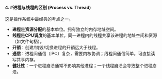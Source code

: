 #### 4. #进程与线程的区别 (Process vs. Thread)

这是操作系统中最经典的考点之一。
*   **进程**是**资源分配**的基本单位。拥有独立的内存地址空间。
*   **线程**是**CPU调度**的基本单位。同一进程内的线程共享该进程的地址空间和资源（如文件句柄）。
*   **开销**：创建/销毁/切换进程的开销远大于线程。
*   **通信**：进程间通信（IPC）复杂，需要内核协调；线程间通信简单，可直接读写共享内存。
*   **健壮性**：一个进程崩溃通常不影响其他进程；一个线程崩溃会导致整个进程崩溃。
